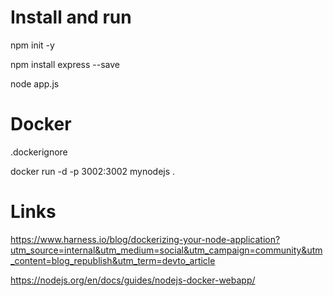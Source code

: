 # Install and run 

npm init -y

npm install express --save

node app.js

# Docker

.dockerignore

docker run -d -p 3002:3002 mynodejs . 


# Links

https://www.harness.io/blog/dockerizing-your-node-application?utm_source=internal&utm_medium=social&utm_campaign=community&utm_content=blog_republish&utm_term=devto_article

https://nodejs.org/en/docs/guides/nodejs-docker-webapp/
